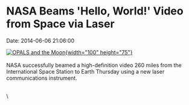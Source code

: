 NASA Beams \'Hello, World!\' Video from Space via Laser
=======================================================

Date: 2014-06-06 21:06:00

[![OPALS and the
Moon](http://www.jpl.nasa.gov/images/technology/20140606/pia18386-226.gif){width="100"
height="75"}](http://www.jpl.nasa.gov/news/news.php?release=2014-177&rn=news.xml&rst=4169)\
\
NASA successfully beamed a high-definition video 260 miles from the
International Space Station to Earth Thursday using a new laser
communications instrument.

\
\
